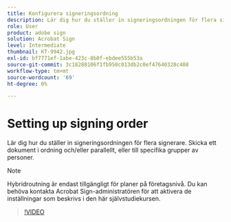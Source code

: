 ```yaml
---
title: Konfigurera signeringsordning
description: Lär dig hur du ställer in signeringsordningen för flera signerare
role: User
product: adobe sign
solution: Acrobat Sign
level: Intermediate
thumbnail: KT-9942.jpg
exl-id: bf7771ef-1abe-423c-8b0f-ebdee555b53a
source-git-commit: 3c18280106f1fb950c013db2c0ef47640328c408
workflow-type: tm+mt
source-wordcount: '69'
ht-degree: 0%

---
```


# Setting up signing order

Lär dig hur du ställer in signeringsordningen för flera signerare. Skicka ett dokument i ordning och/eller parallellt, eller till specifika grupper av personer.

>[!NOTE]
>
>Hybridroutning är endast tillgängligt för planer på företagsnivå. Du kan behöva kontakta Acrobat Sign-administratören för att aktivera de inställningar som beskrivs i den här självstudiekursen.

>[!VIDEO](https://video.tv.adobe.com/v/342249?hidetitle=true)
